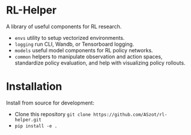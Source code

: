 # RL-Helper
A library of useful components for RL research. 
* `envs` utility to setup vectorized environments.
* `logging` run CLI, Wandb, or Tensorboard logging.
* `models` useful model components for RL policy networks.
* `common`  helpers to manipulate observation and action spaces, standardize policy evaluation, and help with visualizing policy rollouts. 

# Installation
Install from source for development: 
* Clone this repository `git clone https://github.com/ASzot/rl-helper.git`
* `pip install -e .`

